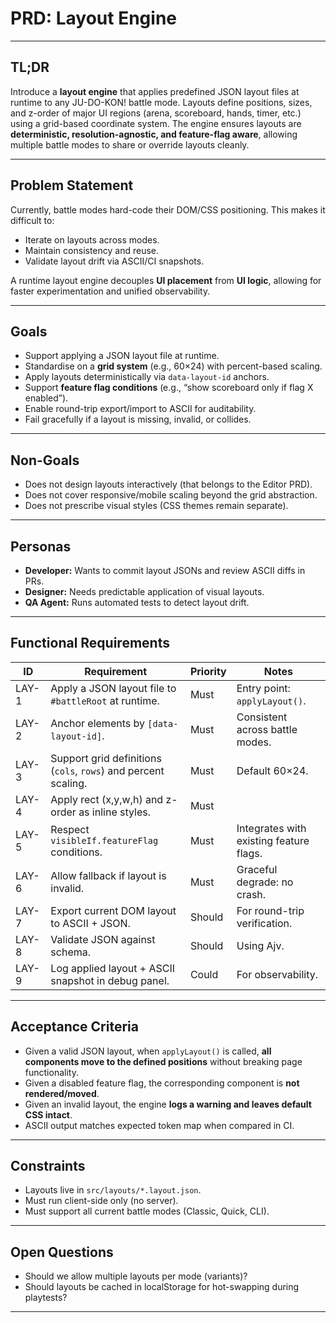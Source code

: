 # PRD: Layout Engine

---

## TL;DR

Introduce a **layout engine** that applies predefined JSON layout files at runtime to any JU-DO-KON! battle mode.
Layouts define positions, sizes, and z-order of major UI regions (arena, scoreboard, hands, timer, etc.) using a grid-based coordinate system.
The engine ensures layouts are **deterministic, resolution-agnostic, and feature-flag aware**, allowing multiple battle modes to share or override layouts cleanly.

---

## Problem Statement

Currently, battle modes hard-code their DOM/CSS positioning. This makes it difficult to:

* Iterate on layouts across modes.
* Maintain consistency and reuse.
* Validate layout drift via ASCII/CI snapshots.

A runtime layout engine decouples **UI placement** from **UI logic**, allowing for faster experimentation and unified observability.

---

## Goals

* Support applying a JSON layout file at runtime.
* Standardise on a **grid system** (e.g., 60×24) with percent-based scaling.
* Apply layouts deterministically via `data-layout-id` anchors.
* Support **feature flag conditions** (e.g., “show scoreboard only if flag X enabled”).
* Enable round-trip export/import to ASCII for auditability.
* Fail gracefully if a layout is missing, invalid, or collides.

---

## Non-Goals

* Does not design layouts interactively (that belongs to the Editor PRD).
* Does not cover responsive/mobile scaling beyond the grid abstraction.
* Does not prescribe visual styles (CSS themes remain separate).

---

## Personas

* **Developer:** Wants to commit layout JSONs and review ASCII diffs in PRs.
* **Designer:** Needs predictable application of visual layouts.
* **QA Agent:** Runs automated tests to detect layout drift.

---

## Functional Requirements

| ID    | Requirement                                                    | Priority | Notes                                   |
| ----- | -------------------------------------------------------------- | -------- | --------------------------------------- |
| LAY-1 | Apply a JSON layout file to `#battleRoot` at runtime.          | Must     | Entry point: `applyLayout()`.           |
| LAY-2 | Anchor elements by `[data-layout-id]`.                         | Must     | Consistent across battle modes.         |
| LAY-3 | Support grid definitions (`cols`, `rows`) and percent scaling. | Must     | Default 60×24.                          |
| LAY-4 | Apply rect (x,y,w,h) and z-order as inline styles.             | Must     |                                         |
| LAY-5 | Respect `visibleIf.featureFlag` conditions.                    | Must     | Integrates with existing feature flags. |
| LAY-6 | Allow fallback if layout is invalid.                           | Must     | Graceful degrade: no crash.             |
| LAY-7 | Export current DOM layout to ASCII + JSON.                     | Should   | For round-trip verification.            |
| LAY-8 | Validate JSON against schema.                                  | Should   | Using Ajv.                              |
| LAY-9 | Log applied layout + ASCII snapshot in debug panel.            | Could    | For observability.                      |

---

## Acceptance Criteria

* Given a valid JSON layout, when `applyLayout()` is called, **all components move to the defined positions** without breaking page functionality.
* Given a disabled feature flag, the corresponding component is **not rendered/moved**.
* Given an invalid layout, the engine **logs a warning and leaves default CSS intact**.
* ASCII output matches expected token map when compared in CI.

---

## Constraints

* Layouts live in `src/layouts/*.layout.json`.
* Must run client-side only (no server).
* Must support all current battle modes (Classic, Quick, CLI).

---

## Open Questions

* Should we allow multiple layouts per mode (variants)?
* Should layouts be cached in localStorage for hot-swapping during playtests?

---
